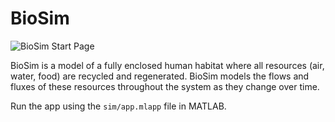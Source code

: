 # BioSim

![BioSim Start Page](https://i.imgur.com/MaWV5hL.png)

BioSim is a model of a fully enclosed human habitat where all resources (air, water, food) are recycled and regenerated. BioSim models the flows and fluxes of these resources throughout the system as they change over time.

Run the app using the `sim/app.mlapp` file in MATLAB.
